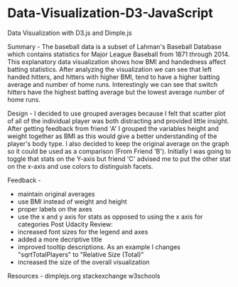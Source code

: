 # Data-Visualization-D3-JavaScript
Data Visualization with D3.js and Dimple.js

Summary - 
The baseball data is a subset of Lahman's Baseball Database which contains statistics for Major League Baseball from 1871 through 2014.
This explanatory data visualization shows how BMI and handedness affect batting statistics.
After analyzing the visualization we can see that left handed hitters, and hitters with higher BMI, tend to have a higher batting average and number of home runs.
Interestingly we can see that switch hitters have the highest batting average but the lowest average number of home runs.

Design - 
I decided to use grouped averages because I felt that scatter plot of all of the individual player was both distracting and provided little insight.
After getting feedback from friend 'A' I grouped the variables height and weight together as BMI as this would give a better understanding of the player's body type.
I also decided to keep the original average on the graph so it could be used as a comparison (From Friend 'B').
Initially I was going to toggle that stats on the Y-axis but friend 'C' advised me to put the other stat on the x-axis and use colors to distinguish facets. 

Feedback - 
- maintain original averages
- use BMI instead of weight and height
- proper labels on the axes
- use the x and y axis for stats as opposed to using the x axis for categories
Post Udacity Review:
- increased font sizes for the legend and axes
- added a more decriptive title
- improved tooltip descriptions. As an example I changes "sqrtTotalPlayers" to "Relative Size (Total)"
- increased the size of the overall visualization

Resources - 
dimplejs.org
stackexchange
w3schools